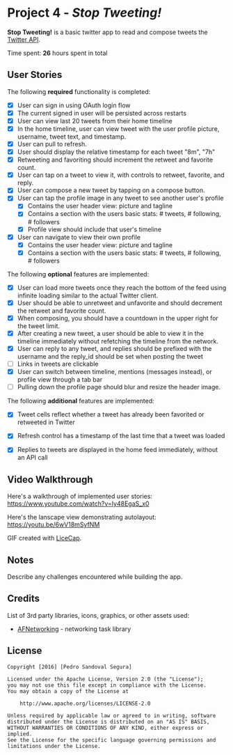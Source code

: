 # Project 4 - *Stop Tweeting!*

**Stop Tweeting!** is a basic twitter app to read and compose tweets the [Twitter API](https://apps.twitter.com/).

Time spent: **26** hours spent in total

## User Stories

The following **required** functionality is completed:

- [x] User can sign in using OAuth login flow
- [x] The current signed in user will be persisted across restarts
- [x] User can view last 20 tweets from their home timeline
- [x] In the home timeline, user can view tweet with the user profile picture, username, tweet text, and timestamp.
- [x] User can pull to refresh.
- [x] User should display the relative timestamp for each tweet "8m", "7h"
- [x] Retweeting and favoriting should increment the retweet and favorite count.
- [x] User can tap on a tweet to view it, with controls to retweet, favorite, and reply.
- [x] User can compose a new tweet by tapping on a compose button.
- [x] User can tap the profile image in any tweet to see another user's profile
   - [x] Contains the user header view: picture and tagline
   - [x] Contains a section with the users basic stats: # tweets, # following, # followers
   - [x] Profile view should include that user's timeline
- [x] User can navigate to view their own profile
   - [x] Contains the user header view: picture and tagline
   - [x] Contains a section with the users basic stats: # tweets, # following, # followers

The following **optional** features are implemented:

- [x] User can load more tweets once they reach the bottom of the feed using infinite loading similar to the actual Twitter client.
- [x] User should be able to unretweet and unfavorite and should decrement the retweet and favorite count.
- [x] When composing, you should have a countdown in the upper right for the tweet limit.
- [x] After creating a new tweet, a user should be able to view it in the timeline immediately without refetching the timeline from the network.
- [x] User can reply to any tweet, and replies should be prefixed with the username and the reply_id should be set when posting the tweet
- [ ] Links in tweets are clickable
- [x] User can switch between timeline, mentions (messages instead), or profile view through a tab bar
- [ ] Pulling down the profile page should blur and resize the header image.

The following **additional** features are implemented:

- [x] Tweet cells reflect whether a tweet has already been favorited or retweeted in Twitter
- [x] Refresh control has a timestamp of the last time that a tweet was loaded
- [x] Replies to tweets are displayed in the home feed immediately, without an API call


## Video Walkthrough

Here's a walkthrough of implemented user stories:
https://www.youtube.com/watch?v=Iy48EgaS_x0

Here's the lanscape view demonstrating autolayout:
https://youtu.be/6wV18mSyfNM

GIF created with [LiceCap](http://www.cockos.com/licecap/).

## Notes

Describe any challenges encountered while building the app.

## Credits

List of 3rd party libraries, icons, graphics, or other assets used:

- [AFNetworking](https://github.com/AFNetworking/AFNetworking) - networking task library

## License

    Copyright [2016] [Pedro Sandoval Segura]

    Licensed under the Apache License, Version 2.0 (the "License");
    you may not use this file except in compliance with the License.
    You may obtain a copy of the License at

        http://www.apache.org/licenses/LICENSE-2.0

    Unless required by applicable law or agreed to in writing, software
    distributed under the License is distributed on an "AS IS" BASIS,
    WITHOUT WARRANTIES OR CONDITIONS OF ANY KIND, either express or implied.
    See the License for the specific language governing permissions and
    limitations under the License.

